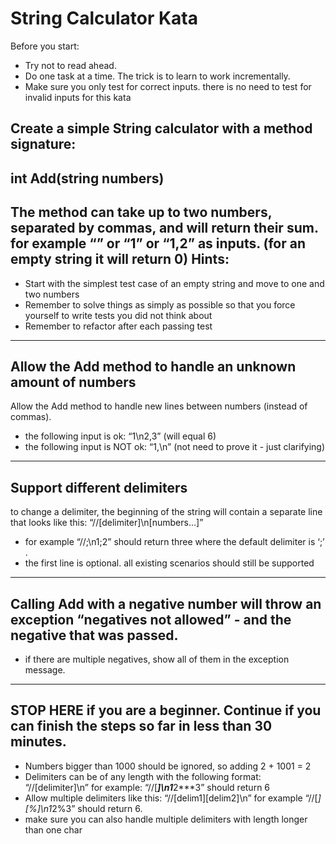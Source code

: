 # String Calculator Kata

Before you start: 
* Try not to read ahead.
* Do one task at a time. The trick is to learn to work incrementally.
* Make sure you only test for correct inputs. there is no need to test for invalid inputs for this kata

Create a simple String calculator with a method signature:
---
int Add(string numbers)
---
The method can take up to two numbers, separated by commas, and will return their sum. 
for example “” or “1” or “1,2” as inputs.
(for an empty string it will return 0) 
Hints:
---
 - Start with the simplest test case of an empty string and move to one and two numbers
 - Remember to solve things as simply as possible so that you force yourself to write tests you did not think about
 - Remember to refactor after each passing test
---
Allow the Add method to handle an unknown amount of numbers
---
Allow the Add method to handle new lines between numbers (instead of commas).
* the following input is ok: “1\n2,3” (will equal 6)
* the following input is NOT ok: “1,\n” (not need to prove it - just clarifying)
---
Support different delimiters
---
to change a delimiter, the beginning of the string will contain a separate line that looks like this: “//[delimiter]\n[numbers…]” 
* for example “//;\n1;2” should return three where the default delimiter is ‘;’ .
* the first line is optional. all existing scenarios should still be supported
---
Calling Add with a negative number will throw an exception “negatives not allowed” - and the negative that was passed. 
---
* if there are multiple negatives, show all of them in the exception message.
---
STOP HERE if you are a beginner. Continue if you can finish the steps so far in less than 30 minutes.
---
* Numbers bigger than 1000 should be ignored, so adding 2 + 1001 = 2
* Delimiters can be of any length with the following format: “//[delimiter]\n” for example: “//[***]\n1***2***3” should return 6
* Allow multiple delimiters like this: “//[delim1][delim2]\n” for example “//[*][%]\n1*2%3” should return 6.
* make sure you can also handle multiple delimiters with length longer than one char
